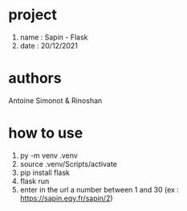 # project
 
1) name : Sapin - Flask
2) date : 20/12/2021

# authors

Antoine Simonot & Rinoshan

# how to use

1) py -m venv .venv
2) source .venv/Scripts/activate
3) pip install flask
4) flask run
5) enter in the url a number between 1 and 30 (ex : https://sapin.eqy.fr/sapin/2)


